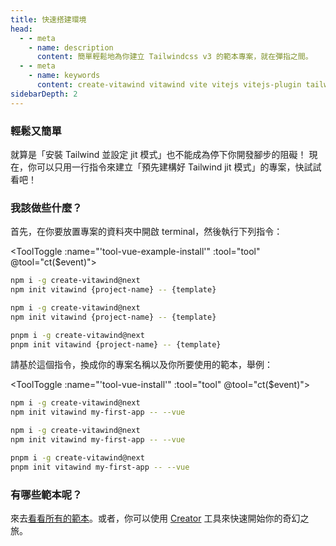 ```yaml
---
title: 快速搭建環境
head:
  - - meta
    - name: description
      content: 簡單輕鬆地為你建立 Tailwindcss v3 的範本專案，就在彈指之間。
  - - meta
    - name: keywords
      content: create-vitawind vitawind vite vitejs vitejs-plugin tailwind tailwindcss hmr react create-react-app vuecli vue-cli ng angular
sidebarDepth: 2
---
```


<script>
export default{
  data () {
    return {
      tool: 'npm',
      storage: undefined
    }
  },
  mounted () {
    let tool = ''
    if (typeof window !== 'undefined') {
      if(window.localStorage.length>0) {
        tool = window.localStorage.getItem('tool')
      }
    }
    this.tool = tool?tool:'npm';
    this.ct(this.tool)
  },
  methods:{
    ct (event) {
      this.tool = event
      if (typeof window !== 'undefined') {
        window.localStorage.setItem('tool',event)
      }
      // if (this.storage = !) {
      //   this.storage.setItem('tool',event)
      // }
    }
  },
}
</script>

<zh-CreateVitawind />

### 輕鬆又簡單

就算是「安裝 Tailwind 並設定 jit 模式」也不能成為停下你開發腳步的阻礙！ 現在，你可以只用一行指令來建立「預先建構好 Tailwind jit 模式」的專案，快試試看吧！

### 我該做些什麼？

首先，在你要放置專案的資料夾中開啟 terminal，然後執行下列指令：

<ToolToggle :name="'tool-vue-example-install'" :tool="tool" @tool="ct($event)"><div v-if="tool === 'npm'">

```bash
npm i -g create-vitawind@next
npm init vitawind {project-name} -- {template}
```

</div><div v-if="tool === 'yarn'">

<!-- ```bash
yarn create vitawind {project-name} {template}
``` -->

```bash
npm i -g create-vitawind@next
npm init vitawind {project-name} -- {template}
```

</div><div v-if="tool === 'pnpm'">

```bash
pnpm i -g create-vitawind@next
pnpm init vitawind {project-name} -- {template}
```

</div></ToolToggle>

請基於這個指令，換成你的專案名稱以及你所要使用的範本，舉例：

<ToolToggle :name="'tool-vue-install'" :tool="tool" @tool="ct($event)"><div v-if="tool === 'npm'">

```bash
npm i -g create-vitawind@next
npm init vitawind my-first-app -- --vue
```

</div><div v-if="tool === 'yarn'">

```bash
npm i -g create-vitawind@next
npm init vitawind my-first-app -- --vue
```

</div><div v-if="tool === 'pnpm'">

```bash
pnpm i -g create-vitawind@next
pnpm init vitawind my-first-app -- --vue
```

</div></ToolToggle>

### 有哪些範本呢？

來去[看看所有的範本](./templates)。或者，你可以使用 [Creator](./creator) 工具來快速開始你的奇幻之旅。
